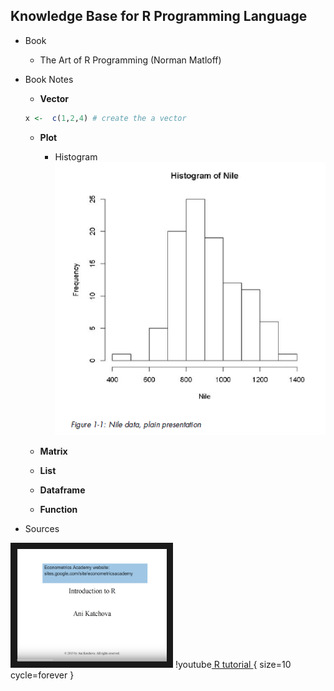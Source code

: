 ## Knowledge Base for R Programming Language
* Book
  - The Art of R Programming (Norman Matloff)
* Book Notes
  - **Vector**
  ```R
  x <-  c(1,2,4) # create the a vector
  ```
  - **Plot**
     - Histogram
![alt text](histogram.png "Logo Title Text 1")
 


  - **Matrix**
  - **List**
  - **Dataframe**
  - **Function**
  
* Sources

<a href="https://www.youtube.com/watch?v=7cGwYMhPDUY
" target="_blank"><img src="youtube1.png" 
alt="IMAGE ALT TEXT HERE" width="240" height="180" border="10" /></a>
!youtube[ R tutorial ](https://www.youtube.com/watch?v=7cGwYMhPDUY){ size=10 cycle=forever }
